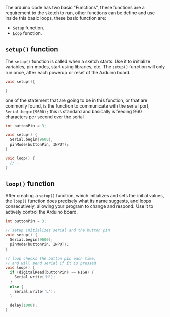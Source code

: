 
The arduino code has two basic "Functions", these functions are a requirement to the sketch to run, other functions can be define and use inside this basic loops, these basic function are:

* `Setup` function.
* `Loop` function.

## `setup()` function

The `setup()` function is called when a sketch starts. Use it to initialize variables, pin modes, start using libraries, etc. The `setup()` function will only run once, after each powerup or reset of the Arduino board.

```C++
void setup(){

}
```

one of the statement that are going to be in this function, or that are commonly found, is the function to communicate with the serial port, `Serial.begin(9600);` this is standard and basically is feeding 960 characters per second over the serial

```C++
int buttonPin = 3;

void setup() {
  Serial.begin(9600);
  pinMode(buttonPin, INPUT);
}

void loop() {
  // ...
}
```

## `loop()` function

After creating a `setup()` function, which initializes and sets the initial values, the `loop()` function does precisely what its name suggests, and loops consecutively, allowing your program to change and respond. Use it to actively control the Arduino board.

```C++
int buttonPin = 3;

// setup initializes serial and the button pin
void setup() {
  Serial.begin(9600);
  pinMode(buttonPin, INPUT);
}

// loop checks the button pin each time,
// and will send serial if it is pressed
void loop() {
  if (digitalRead(buttonPin) == HIGH) {
    Serial.write('H');
  }
  else {
    Serial.write('L');
  }

  delay(1000);
}
```
